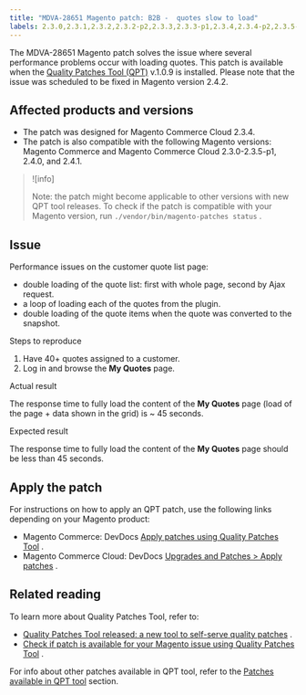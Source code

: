 ```yaml
---
title: "MDVA-28651 Magento patch: B2B -  quotes slow to load"
labels: 2.3.0,2.3.1,2.3.2,2.3.2-p2,2.3.3,2.3.3-p1,2.3.4,2.3.4-p2,2.3.5-p1,2.4.0,2.4.1,B2B,QPT 1.0.9,QPT patches,Magento Commerce,Magento Commerce Cloud,performance,quote,response time,support tools
---
```


The MDVA-28651 Magento patch solves the issue where several performance problems occur with loading quotes. This patch is available when the [Quality Patches Tool (QPT)](https://support.magento.com/hc/en-us/articles/360047139492) v.1.0.9 is installed. Please note that the issue was scheduled to be fixed in Magento version 2.4.2.

## Affected products and versions

* The patch was designed for Magento Commerce Cloud 2.3.4.
* The patch is also compatible with the following Magento versions: Magento Commerce and Magento Commerce Cloud 2.3.0-2.3.5-p1, 2.4.0, and 2.4.1.

>![info]
>
>Note: the patch might become applicable to other versions with new QPT tool releases. To check if the patch is compatible with your Magento version, run `./vendor/bin/magento-patches status` .

## Issue

Performance issues on the customer quote list page:

* double loading of the quote list: first with whole page, second by Ajax request.
* a loop of loading each of the quotes from the plugin.
* double loading of the quote items when the quote was converted to the snapshot.

 <span class="wysiwyg-underline">Steps to reproduce</span> 

1. Have 40+ quotes assigned to a customer.
1. Log in and browse the **My Quotes** page.

 <span class="wysiwyg-underline">Actual result</span> 

The response time to fully load the content of the **My Quotes** page (load of the page + data shown in the grid) is ~ 45 seconds.

 <span class="wysiwyg-underline">Expected result</span> 

The response time to fully load the content of the **My Quotes** page should be less than 45 seconds.

## Apply the patch

For instructions on how to apply an QPT patch, use the following links depending on your Magento product:

* Magento Commerce: DevDocs [Apply patches using Quality Patches Tool](https://devdocs.magento.com/guides/v2.4/comp-mgr/patching/mqp.html) .
* Magento Commerce Cloud: DevDocs [Upgrades and Patches > Apply patches](https://devdocs.magento.com/cloud/project/project-patch.html) .

## Related reading

To learn more about Quality Patches Tool, refer to:

* [Quality Patches Tool released: a new tool to self-serve quality patches](https://support.magento.com/hc/en-us/articles/360047139492) .
* [Check if patch is available for your Magento issue using Quality Patches Tool](https://support.magento.com/hc/en-us/articles/360047125252) .

For info about other patches available in QPT tool, refer to the [Patches available in QPT tool](https://support.magento.com/hc/en-us/sections/360010506631-Patches-available-in-QPT-tool-) section.